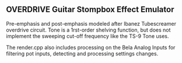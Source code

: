 ## OVERDRIVE Guitar Stompbox Effect Emulator ##

Pre-emphasis and post-emphasis modeled after Ibanez Tubescreamer overdrive circuit.
Tone is a 1rst-order shelving function, but does not implement the sweeping cut-off frequency like the TS-9 Tone uses.

The render.cpp also includes processing on the Bela Analog Inputs for filtering pot inputs, detecting and processing settings changes.

